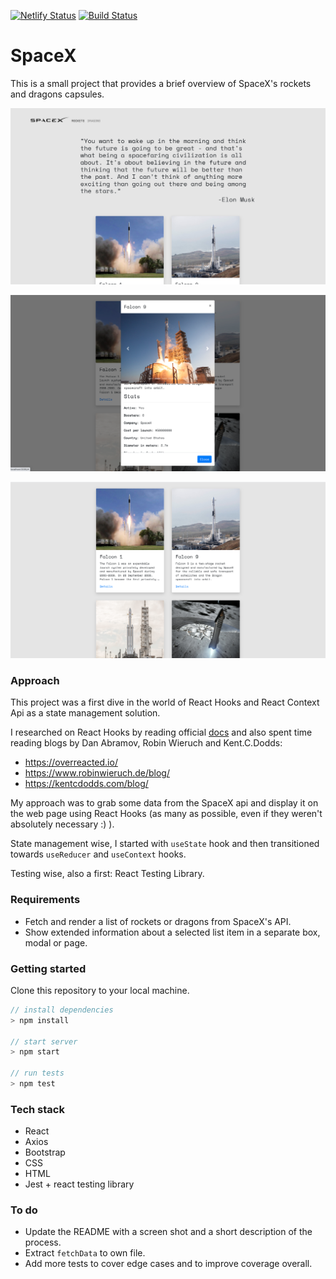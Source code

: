 [![Netlify Status](https://api.netlify.com/api/v1/badges/95473105-43d5-43ab-b33c-ff7e55f8f5a5/deploy-status)](https://app.netlify.com/sites/spacex-mbrad26/deploys)
[![Build Status](https://travis-ci.org/mbrad26/SpaceX.svg?branch=master)](https://travis-ci.org/mbrad26/SpaceX)

# **SpaceX**  

This is a small project that provides a brief overview of SpaceX's rockets and dragons capsules.

![Screenshot](./images/Screenshot1.png)

![Screenshot](./images/Screenshot2.png)

![Screenshot](./images/Screenshot3.png)

### Approach

This project was a first dive in the world of React Hooks and React Context Api as a state management solution.

I researched on React Hooks by reading official [docs](https://reactjs.org/docs/hooks-intro.html) and also spent time reading blogs by Dan Abramov, Robin Wieruch and Kent.C.Dodds:
  * https://overreacted.io/
  * https://www.robinwieruch.de/blog/
  * https://kentcdodds.com/blog/

My approach was to grab some data from the SpaceX api and display it on the web page using React Hooks (as many as possible, even if they weren't absolutely necessary :) ).

State management wise, I started with `useState` hook and then transitioned towards `useReducer` and `useContext` hooks.

Testing wise, also a first: React Testing Library.

### Requirements

* Fetch and render a list of rockets or dragons from SpaceX's API.
* Show extended information about a selected list item in a separate box, modal or page.

### Getting started

Clone this repository to your local machine.

```js
// install dependencies
> npm install

// start server
> npm start

// run tests
> npm test
```

### Tech stack

- React
- Axios
- Bootstrap
- CSS
- HTML
- Jest + react testing library

### To do

* Update the README with a screen shot and a short description of the process.
* Extract `fetchData` to own file.
* Add more tests to cover edge cases and to improve coverage overall.
